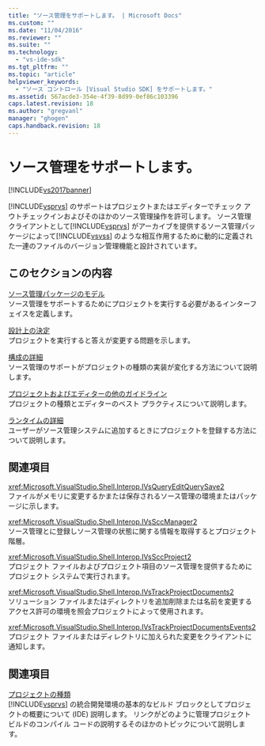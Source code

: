 ```yaml
---
title: "ソース管理をサポートします。 | Microsoft Docs"
ms.custom: ""
ms.date: "11/04/2016"
ms.reviewer: ""
ms.suite: ""
ms.technology: 
  - "vs-ide-sdk"
ms.tgt_pltfrm: ""
ms.topic: "article"
helpviewer_keywords: 
  - "ソース コントロール [Visual Studio SDK] をサポートします。"
ms.assetid: 567acde3-354e-4f39-8d99-0ef86c103396
caps.latest.revision: 18
ms.author: "gregvanl"
manager: "ghogen"
caps.handback.revision: 18
---
```

# ソース管理をサポートします。
[!INCLUDE[vs2017banner](../../code-quality/includes/vs2017banner.md)]

[!INCLUDE[vsprvs](../../code-quality/includes/vsprvs_md.md)] のサポートはプロジェクトまたはエディターでチェック アウトチェックインおよびそのほかのソース管理操作を許可します。  ソース管理クライアントとして[!INCLUDE[vsprvs](../../code-quality/includes/vsprvs_md.md)] がアーカイブを提供するソース管理パッケージによって[!INCLUDE[vsvss](../../extensibility/includes/vsvss_md.md)] のような相互作用するために動的に定義された一連のファイルのバージョン管理機能と設計されています。  
  
## このセクションの内容  
 [ソース管理パッケージのモデル](../../extensibility/internals/model-for-source-control-packages.md)  
 ソース管理をサポートするためにプロジェクトを実行する必要があるインターフェイスを定義します。  
  
 [設計上の決定](../../extensibility/internals/source-control-design-decisions.md)  
 プロジェクトを実行すると答えが変更する問題を示します。  
  
 [構成の詳細](../../extensibility/internals/source-control-configuration-details.md)  
 ソース管理のサポートがプロジェクトの種類の実装が変化する方法について説明します。  
  
 [プロジェクトおよびエディターの他のガイドライン](../../extensibility/internals/additional-source-control-guidelines-for-projects-and-editors.md)  
 プロジェクトの種類とエディターのベスト プラクティスについて説明します。  
  
 [ランタイムの詳細](../../extensibility/internals/source-control-runtime-details.md)  
 ユーザーがソース管理システムに追加するときにプロジェクトを登録する方法について説明します。  
  
## 関連項目  
 <xref:Microsoft.VisualStudio.Shell.Interop.IVsQueryEditQuerySave2>  
 ファイルがメモリに変更するかまたは保存されるソース管理の環境またはパッケージに示します。  
  
 <xref:Microsoft.VisualStudio.Shell.Interop.IVsSccManager2>  
 ソース管理とに登録しソース管理の状態に関する情報を取得するとプロジェクト階層。  
  
 <xref:Microsoft.VisualStudio.Shell.Interop.IVsSccProject2>  
 プロジェクト ファイルおよびプロジェクト項目のソース管理を提供するためにプロジェクト システムで実行されます。  
  
 <xref:Microsoft.VisualStudio.Shell.Interop.IVsTrackProjectDocuments2>  
 ソリューション ファイルまたはディレクトリを追加削除または名前を変更するアクセス許可の環境を照会プロジェクトによって使用されます。  
  
 <xref:Microsoft.VisualStudio.Shell.Interop.IVsTrackProjectDocumentsEvents2>  
 プロジェクト ファイルまたはディレクトリに加えられた変更をクライアントに通知します。  
  
## 関連項目  
 [プロジェクトの種類](../../extensibility/internals/project-types.md)  
 [!INCLUDE[vsprvs](../../code-quality/includes/vsprvs_md.md)] の統合開発環境の基本的なビルド ブロックとしてプロジェクトの概要について \(IDE\) 説明します。  リンクがどのように管理プロジェクト ビルドのコンパイル コードの説明するそのほかのトピックについて説明します。
